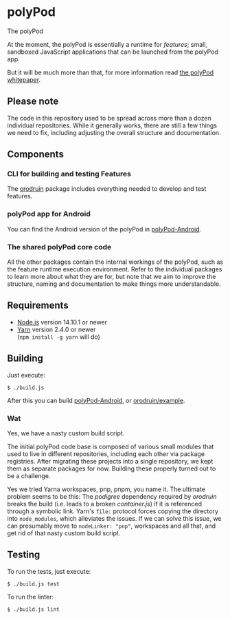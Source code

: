 # polyPod

The polyPod

At the moment, the polyPod is essentially a runtime for _features_; small,
sandboxed JavaScript applications that can be launched from the polyPod app.

But it will be much more than that, for more information read [the polyPod
whitepaper].

## Please note

The code in this repository used to be spread across more than a dozen
individual repositories. While it generally works, there are still a few things
we need to fix, including adjusting the overall structure and documentation.

## Components

### CLI for building and testing Features

The [orodruin](orodruin) package includes everything needed to develop and test
features.

### polyPod app for Android

You can find the Android version of the polyPod in
[polyPod-Android](polyPod-Android).

### The shared polyPod core code

All the other packages contain the internal workings of the polyPod, such as the
feature runtime execution environment. Refer to the individual packages to learn
more about what they are for, but note that we aim to improve the structure,
naming and documentation to make things more understandable.

## Requirements

- [Node.js](https://nodejs.org/) version 14.10.1 or newer
- [Yarn](https://yarnpkg.com/) version 2.4.0 or newer\
  (`npm install -g yarn` will do)

## Building

Just execute:

    $ ./build.js

After this you can build [polyPod-Android](polyPod-Android), or
[orodruin/example](orodruin/example).

### Wat

Yes, we have a nasty custom build script.

The initial polyPod code base is composed of various small modules that used to
live in different repositories, including each other via package
registries. After migrating these projects into a single repository, we kept
them as separate packages for now. Building these properly turned out to be a
challenge.

Yes we tried Yarna workspaces, pnp, pnpm, you name it. The ultimate problem
seems to be this: The _podigree_ dependency required by _orodruin_ breaks the
build (i.e. leads to a broken _container.js_) if it is referenced through a
symbolic link. Yarn's `file:` protocol forces copying the directory into
`node_modules`, which alleviates the issues. If we can solve this issue, we can
presumably move to `nodeLinker: "pnp"`, workspaces and all that, and get rid of
that nasty custom build script.

## Testing

To run the tests, just execute:

    $ ./build.js test

To run the linter:

    $ ./build.js lint

[the polyPod whitepaper]: https://polypoly.coop/static/polypoly_Whitepaper_polyPod.pdf
